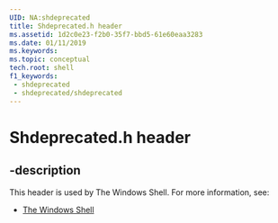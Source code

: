 ```yaml
---
UID: NA:shdeprecated
title: Shdeprecated.h header
ms.assetid: 1d2c0e23-f2b0-35f7-bbd5-61e60eaa3283
ms.date: 01/11/2019
ms.keywords: 
ms.topic: conceptual
tech.root: shell
f1_keywords:
 - shdeprecated
 - shdeprecated/shdeprecated
---
```


# Shdeprecated.h header


## -description

This header is used by The Windows Shell. For more information, see:

- [The Windows Shell](../_shell/index.md)

